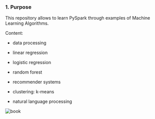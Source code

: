 ### 1. Purpose
This repository allows to learn PySpark through examples of Machine Learning Algorithms. 

Content:

- data processing

- linear regression

- logistic regression

- random forest

- recommender systems

- clustering: k-means

- natural language processing

![book](https://user-images.githubusercontent.com/37953610/59615373-4ab40600-911a-11e9-8084-e24469aea9e6.JPG)


     
     

